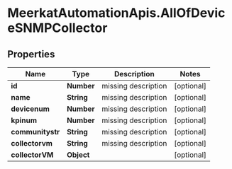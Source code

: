 # MeerkatAutomationApis.AllOfDeviceSNMPCollector

## Properties
Name | Type | Description | Notes
------------ | ------------- | ------------- | -------------
**id** | **Number** | missing description | [optional] 
**name** | **String** | missing description | [optional] 
**devicenum** | **Number** | missing description | [optional] 
**kpinum** | **Number** | missing description | [optional] 
**communitystr** | **String** | missing description | [optional] 
**collectorvm** | **String** | missing description | [optional] 
**collectorVM** | **Object** |  | [optional] 
